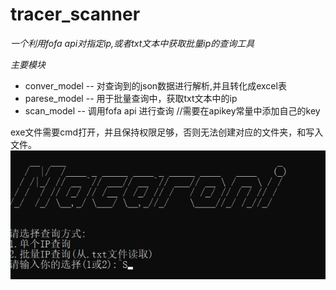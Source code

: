 # tracer_scanner
*一个利用fofa api对指定ip,或者txt文本中获取批量ip的查询工具*

*主要模块*
* conver_model -- 对查询到的json数据进行解析,并且转化成excel表
* parese_model -- 用于批量查询中，获取txt文本中的ip
* scan_model -- 调用fofa api 进行查询  //需要在apikey常量中添加自己的key


exe文件需要cmd打开，并且保持权限足够，否则无法创建对应的文件夹，和写入文件。
![运行图片](./Screenshot.png)

